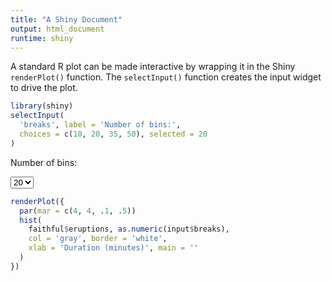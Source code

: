 ```yaml
---
title: "A Shiny Document"
output: html_document
runtime: shiny
---
```


A standard R plot can be made interactive by wrapping
it in the Shiny `renderPlot()` function. The `selectInput()`
function creates the input widget to drive the plot.


```r
library(shiny)
selectInput(
  'breaks', label = 'Number of bins:',
  choices = c(10, 20, 35, 50), selected = 20
)
```

<!--html_preserve--><div class="form-group shiny-input-container">
<label class="control-label" for="breaks">Number of bins:</label>
<div>
<select id="breaks"><option value="10">10</option>
<option value="20" selected>20</option>
<option value="35">35</option>
<option value="50">50</option></select>
<script type="application/json" data-for="breaks" data-nonempty="">{}</script>
</div>
</div><!--/html_preserve-->

```r
renderPlot({
  par(mar = c(4, 4, .1, .5))
  hist(
    faithful$eruptions, as.numeric(input$breaks),
    col = 'gray', border = 'white',
    xlab = 'Duration (minutes)', main = ''
  )
})
```

<!--html_preserve--><div id="out53176c12a11b82a8" class="shiny-plot-output" style="width: 100% ; height: 400px"></div><!--/html_preserve-->
